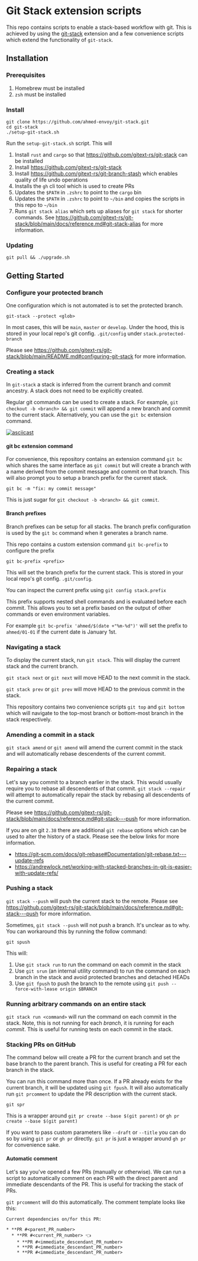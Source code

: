 # Git Stack extension scripts

This repo contains scripts to enable a stack-based workflow with git. This is achieved by using the [git-stack](https://github.com/gitext-rs/git-stack) extension and a few convenience scripts which extend the functionality of `git-stack`.

## Installation

### Prerequisites

1. Homebrew must be installed
2. `zsh` must be installed

### Install

```
git clone https://github.com/ahmed-envoy/git-stack.git
cd git-stack
./setup-git-stack.sh
```

Run the `setup-git-stack.sh` script. This will

1. Install `rust` and `cargo` so that https://github.com/gitext-rs/git-stack can be installed
2. Install https://github.com/gitext-rs/git-stack
3. Install https://github.com/gitext-rs/git-branch-stash which enables quality of life undo operations
4. Installs the `gh` cli tool which is used to create PRs
5. Updates the `$PATH` in `.zshrc` to point to  the `cargo` bin
6. Updates the `$PATH` in `.zshrc` to point to `~/bin` and copies the scripts in this repo to `~/bin`
7. Runs `git stack alias` which sets up aliases for `git stack` for shorter commands. See https://github.com/gitext-rs/git-stack/blob/main/docs/reference.md#git-stack-alias for more information.

### Updating

`git pull && ./upgrade.sh`

## Getting Started

### Configure your protected branch

One configuration which is not automated is to set the protected branch. 

`git-stack --protect <glob>`

In most cases, this will be `main`, `master` or `develop`. Under the hood, this is stored in your local repo's git config. `.git/config` under `stack.protected-branch`

Please see https://github.com/gitext-rs/git-stack/blob/main/README.md#configuring-git-stack for more information.

### Creating a stack

In `git-stack` a stack is inferred from the current branch and commit ancestry. A stack does not need to be explicitly created.

Regular git commands can be used to create a stack. For example, `git checkout -b <branch> && git commit` will append a new branch and commit to the current stack. Alternatively, you can use the `git bc` extension command.

[![asciicast](https://asciinema.org/a/8jFtGyyRpqkDtjHmACsdul6Qa.svg)](https://asciinema.org/a/8jFtGyyRpqkDtjHmACsdul6Qa)

#### git bc extension command

For convenience, this repository contains an extension command `git bc` which shares the same interface as `git commit` but will create a branch with a name derived from the commit message and commit on that branch. This will also prompt you to setup a branch prefix for the current stack.

`git bc -m "fix: my commit message"`

This is just sugar for `git checkout -b <branch> && git commit`.

#### Branch prefixes

Branch prefixes can be setup for all stacks. The branch prefix configuration is used by the `git bc` command when it generates a branch name.

This repo contains a custom extension command `git bc-prefix` to configure the prefix

`git bc-prefix <prefix>`

This will set the branch prefix for the current stack. This is stored in your local repo's git config. `.git/config`.

You can inspect the current prefix using `git config stack.prefix`

This prefix supports nested shell commands and is evaluated before each commit. This allows you to set a prefix based on the output of other commands or even environment variables.

For example `git bc-prefix 'ahmed/$(date +"%m-%d")'` will set the prefix to `ahmed/01-01` if the current date is January 1st.

### Navigating a stack

To display the current stack, run `git stack`. This will display the current stack and the current branch.

`git stack next` or `git next` will move HEAD to the next commit in the stack. 

`git stack prev` or `git prev` will move HEAD to the previous commit in the stack.

This repository contains two convenience scripts `git top` and `git bottom` which will navigate to the top-most branch or bottom-most branch in the stack respectively.

### Amending a commit in a stack

`git stack amend` or `git amend` will amend the current commit in the stack and will automatically rebase descendents of the current commit.

### Repairing a stack

Let's say you commit to a branch earlier in the stack. This would usually require you to rebase all descendents of that commit. `git stack --repair` will attempt to automatically repair the stack by rebasing all descendents of the current commit.

Please see https://github.com/gitext-rs/git-stack/blob/main/docs/reference.md#git-stack---push for more information.

If you are on git `2.38` there are additional `git rebase` options which can be used to alter the history of a stack. Please see the below links for more information.

- https://git-scm.com/docs/git-rebase#Documentation/git-rebase.txt---update-refs
- https://andrewlock.net/working-with-stacked-branches-in-git-is-easier-with-update-refs/

### Pushing a stack

`git stack --push` will push the current stack to the remote. Please see https://github.com/gitext-rs/git-stack/blob/main/docs/reference.md#git-stack---push for more information.

Sometimes, `git stack --push` will not push a branch. It's unclear as to why. You can workaround this by running the follow command:

`git spush`

This will:

1. Use `git stack run` to run the command on each commit in the stack
2. Use `git srun` (an internal utility command) to run the command on each branch in the stack and avoid protected branches and detached HEADs
3. Use `git fpush` to push the branch to the remote using `git push --force-with-lease origin $BRANCH`

### Running arbitrary commands on an entire stack

`git stack run <command>` will run the command on each commit in the stack. Note, this is not running for each *branch*, it is running for each *commit*. This is useful for running tests on each commit in the stack.

### Stacking PRs on GitHub

The command below will create a PR for the current branch and set the base branch to the parent branch. This is useful for creating a PR for each branch in the stack.

You can run this command more than once. If a PR already exists for the current branch, it will be updated using `git fpush`. It will also automatically run `git prcomment` to update the PR description with the current stack.

`git spr`

This is a wrapper around `git pr create --base $(git parent)` or `gh pr create --base $(git parent)`

If you want to pass custom parameters like `--draft` or `--title` you can do so by using `git pr` or `gh pr` directly. `git pr` is just a wrapper around `gh pr` for convenience sake.

#### Automatic comment

Let's say you've opened a few PRs (manually or otherwise). We can run a script to automatically comment on each PR with the direct parent and immediate descendants of the PR. This is useful for tracking the stack of PRs.

`git prcomment` will do this automatically. The comment template looks like this:

```
Current dependencies on/for this PR:

* **PR #<parent_PR_number>
  * **PR #<current_PR_number> 👈
    * **PR #<immediate_descendant_PR_number>
    * **PR #<immediate_descendant_PR_number>
    * **PR #<immediate_descendant_PR_number>
```
